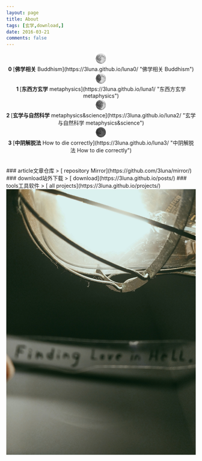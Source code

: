 ```yaml
---
layout: page
title: About
tags: [玄学,download,]
date: 2016-03-21
comments: false
---  
```

<center><a href="https://3luna.github.io/luna0/"><b> </b></a></center>

<center><img src="/assets/img/luna0.png" style="width: 30px;height: 30px;"></center>
<center><b> 0 </b>[<b>佛学相关</b> Buddhism](https://3luna.github.io/luna0/ "佛学相关 Buddhism") </center>
<center><img src="/assets/img/luna1.png" style="width: 30px;height: 30px;"></center>
<center><b> 1 </b>[<b>东西方玄学</b> metaphysics](https://3luna.github.io/luna1/ "东西方玄学 metaphysics")</center>
<center><img src="/assets/img/luna2.png" style="width: 30px;height: 30px;"></center>
<center><b> 2 </b>[<b>玄学与自然科学</b> metaphysics&science](https://3luna.github.io/luna2/ "玄学与自然科学 metaphysics&science")</center>
<center><img src="/assets/img/luna3.png" style="width: 30px;height: 30px;"></center>
<center><b> 3 </b>[<b>中阴解脱法</b> How to die correctly](https://3luna.github.io/luna3/ "中阴解脱法 How to die correctly")</center>
<br />
<br />
### article文章仓库 > [ repository Mirror](https://github.com/3luna/mirror/)
### download站外下载 > [ download](https://3luna.github.io/posts/)
### tools工具软件 > [ all projects](https://3luna.github.io/projects/)
<br />
<center><img src="/assets/img/023246.jpg"></center>
